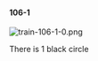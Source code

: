 #### 106-1
![train-106-1-0.png](https://github.com/lil-lab/nlvr/raw/master/nlvr/train/images/69/train-106-1-0.png "train-106-1-0.png")

There is 1 black circle